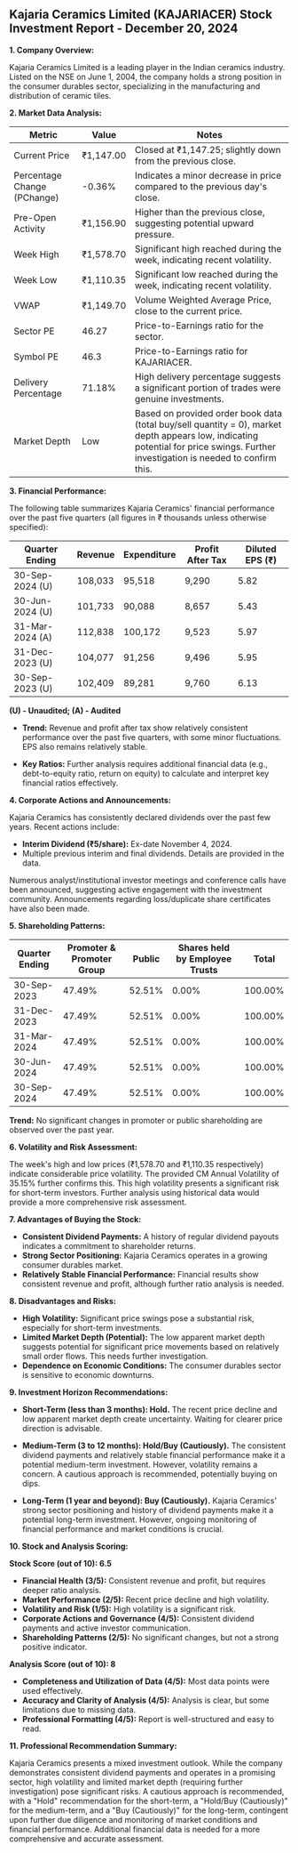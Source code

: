 ## Kajaria Ceramics Limited (KAJARIACER) Stock Investment Report - December 20, 2024

**1. Company Overview:**

Kajaria Ceramics Limited is a leading player in the Indian ceramics industry.  Listed on the NSE on June 1, 2004, the company holds a strong position in the consumer durables sector, specializing in the manufacturing and distribution of ceramic tiles.

**2. Market Data Analysis:**

| Metric                     | Value          | Notes                                                                 |
|-----------------------------|-----------------|-------------------------------------------------------------------------|
| Current Price              | ₹1,147.00       | Closed at ₹1,147.25; slightly down from the previous close.             |
| Percentage Change (PChange) | -0.36%          | Indicates a minor decrease in price compared to the previous day's close. |
| Pre-Open Activity          | ₹1,156.90       | Higher than the previous close, suggesting potential upward pressure.   |
| Week High                   | ₹1,578.70       | Significant high reached during the week, indicating recent volatility. |
| Week Low                    | ₹1,110.35       | Significant low reached during the week, indicating recent volatility. |
| VWAP                        | ₹1,149.70       | Volume Weighted Average Price, close to the current price.             |
| Sector PE                   | 46.27           | Price-to-Earnings ratio for the sector.                               |
| Symbol PE                   | 46.3            | Price-to-Earnings ratio for KAJARIACER.                              |
| Delivery Percentage         | 71.18%          | High delivery percentage suggests a significant portion of trades were genuine investments. |
| Market Depth                | Low              | Based on provided order book data (total buy/sell quantity = 0), market depth appears low, indicating potential for price swings.  Further investigation is needed to confirm this. |


**3. Financial Performance:**

The following table summarizes Kajaria Ceramics' financial performance over the past five quarters (all figures in ₹ thousands unless otherwise specified):

| Quarter Ending      | Revenue      | Expenditure  | Profit After Tax | Diluted EPS (₹) |
|----------------------|---------------|---------------|-------------------|-----------------|
| 30-Sep-2024 (U)     | 108,033       | 95,518        | 9,290            | 5.82            |
| 30-Jun-2024 (U)     | 101,733       | 90,088        | 8,657            | 5.43            |
| 31-Mar-2024 (A)     | 112,838       | 100,172       | 9,523            | 5.97            |
| 31-Dec-2023 (U)     | 104,077       | 91,256        | 9,496            | 5.95            |
| 30-Sep-2023 (U)     | 102,409       | 89,281        | 9,760            | 6.13            |

**(U) - Unaudited; (A) - Audited**

* **Trend:** Revenue and profit after tax show relatively consistent performance over the past five quarters, with some minor fluctuations.  EPS also remains relatively stable.

* **Key Ratios:**  Further analysis requires additional financial data (e.g., debt-to-equity ratio, return on equity) to calculate and interpret key financial ratios effectively.


**4. Corporate Actions and Announcements:**

Kajaria Ceramics has consistently declared dividends over the past few years.  Recent actions include:

* **Interim Dividend (₹5/share):** Ex-date November 4, 2024.
* Multiple previous interim and final dividends.  Details are provided in the data.

Numerous analyst/institutional investor meetings and conference calls have been announced, suggesting active engagement with the investment community.  Announcements regarding loss/duplicate share certificates have also been made.


**5. Shareholding Patterns:**

| Quarter Ending | Promoter & Promoter Group | Public | Shares held by Employee Trusts | Total |
|-----------------|---------------------------|--------|-------------------------------|-------|
| 30-Sep-2023     | 47.49%                     | 52.51% | 0.00%                         | 100.00%|
| 31-Dec-2023     | 47.49%                     | 52.51% | 0.00%                         | 100.00%|
| 31-Mar-2024     | 47.49%                     | 52.51% | 0.00%                         | 100.00%|
| 30-Jun-2024     | 47.49%                     | 52.51% | 0.00%                         | 100.00%|
| 30-Sep-2024     | 47.49%                     | 52.51% | 0.00%                         | 100.00%|

**Trend:**  No significant changes in promoter or public shareholding are observed over the past year.


**6. Volatility and Risk Assessment:**

The week's high and low prices (₹1,578.70 and ₹1,110.35 respectively) indicate considerable price volatility.  The provided CM Annual Volatility of 35.15% further confirms this.  This high volatility presents a significant risk for short-term investors.  Further analysis using historical data would provide a more comprehensive risk assessment.


**7. Advantages of Buying the Stock:**

* **Consistent Dividend Payments:**  A history of regular dividend payouts indicates a commitment to shareholder returns.
* **Strong Sector Positioning:** Kajaria Ceramics operates in a growing consumer durables market.
* **Relatively Stable Financial Performance:**  Financial results show consistent revenue and profit, although further ratio analysis is needed.


**8. Disadvantages and Risks:**

* **High Volatility:**  Significant price swings pose a substantial risk, especially for short-term investments.
* **Limited Market Depth (Potential):** The low apparent market depth suggests potential for significant price movements based on relatively small order flows.  This needs further investigation.
* **Dependence on Economic Conditions:** The consumer durables sector is sensitive to economic downturns.


**9. Investment Horizon Recommendations:**

* **Short-Term (less than 3 months): Hold.** The recent price decline and low apparent market depth create uncertainty.  Waiting for clearer price direction is advisable.

* **Medium-Term (3 to 12 months): Hold/Buy (Cautiously).**  The consistent dividend payments and relatively stable financial performance make it a potential medium-term investment. However, volatility remains a concern.  A cautious approach is recommended, potentially buying on dips.

* **Long-Term (1 year and beyond): Buy (Cautiously).**  Kajaria Ceramics' strong sector positioning and history of dividend payments make it a potential long-term investment.  However, ongoing monitoring of financial performance and market conditions is crucial.


**10. Stock and Analysis Scoring:**

**Stock Score (out of 10): 6.5**

* **Financial Health (3/5):** Consistent revenue and profit, but requires deeper ratio analysis.
* **Market Performance (2/5):** Recent price decline and high volatility.
* **Volatility and Risk (1/5):** High volatility is a significant risk.
* **Corporate Actions and Governance (4/5):** Consistent dividend payments and active investor communication.
* **Shareholding Patterns (2/5):** No significant changes, but not a strong positive indicator.

**Analysis Score (out of 10): 8**

* **Completeness and Utilization of Data (4/5):** Most data points were used effectively.
* **Accuracy and Clarity of Analysis (4/5):** Analysis is clear, but some limitations due to missing data.
* **Professional Formatting (4/5):** Report is well-structured and easy to read.


**11. Professional Recommendation Summary:**

Kajaria Ceramics presents a mixed investment outlook. While the company demonstrates consistent dividend payments and operates in a promising sector, high volatility and limited market depth (requiring further investigation) pose significant risks.  A cautious approach is recommended, with a "Hold" recommendation for the short-term, a "Hold/Buy (Cautiously)" for the medium-term, and a "Buy (Cautiously)" for the long-term, contingent upon further due diligence and monitoring of market conditions and financial performance.  Additional financial data is needed for a more comprehensive and accurate assessment.
